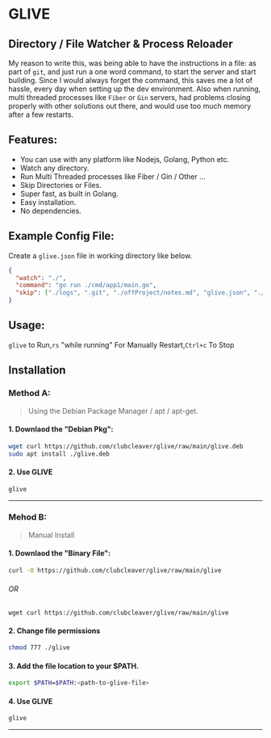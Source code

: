 # GLIVE

## Directory / File Watcher & Process Reloader

My reason to write this, was being able to have the instructions in a file: as part of `git`, and just run a one word command, to start the server and start building. Since I would always forget the command, this saves me a lot of hassle, every day when setting up the dev environment. Also when running, multi threaded processes like `Fiber` or `Gin` servers, had problems closing properly with other solutions out there, and would use too much memory after a few restarts.

## Features:

- You can use with any platform like Nodejs, Golang, Python etc.
- Watch any directory.
- Run Multi Threaded processes like Fiber / Gin / Other ...
- Skip Directories or Files.
- Super fast, as built in Golang.
- Easy installation.
- No dependencies.

## Example Config File:

Create a `glive.json` file in working directory like below.

```json
{
  "watch": "./",
  "command": "go run ./cmd/app1/main.go",
  "skip": ["./logs", ".git", "./offProject/notes.md", "glive.json", "./docs"]
}
```

## Usage:

`glive` to Run,`rs` "while running" For Manually Restart,`Ctrl+c` To Stop

## Installation

### Method A:

> Using the Debian Package Manager / apt / apt-get.

#### 1. Downlaod the "Debian Pkg":

```sh
wget curl https://github.com/clubcleaver/glive/raw/main/glive.deb
sudo apt install ./glive.deb
```

#### 2. Use GLIVE

```sh
glive
```

---

### Mehod B:

> Manual Install

#### 1. Downlaod the "Binary File":

```sh
curl -O https://github.com/clubcleaver/glive/raw/main/glive
```

###### OR

```
wget curl https://github.com/clubcleaver/glive/raw/main/glive
```

#### 2. Change file permissions

```sh
chmod 777 ./glive
```

#### 3. Add the file location to your $PATH.

```sh
export $PATH=$PATH:<path-to-glive-file>
```

#### 4. Use GLIVE

```sh
glive
```

---
